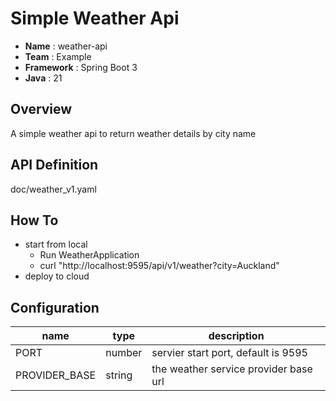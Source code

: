 # Simple Weather Api

* **Name**      : weather-api
* **Team**      : Example
* **Framework** : Spring Boot 3
* **Java**    : 21

## Overview
A simple weather api to return weather details by city name

## API Definition
doc/weather_v1.yaml


## How To
* start from local
  * Run WeatherApplication
  * curl "http://localhost:9595/api/v1/weather?city=Auckland" 
* deploy to cloud


## Configuration
| name | type   | description |
| ---- |--------| ----------- |
| PORT | number | servier start port, default is 9595 |
| PROVIDER_BASE | string | the weather service provider base url | 

